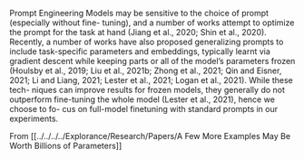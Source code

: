 Prompt Engineering Models may be sensitive to the choice of prompt (especially without fine- tuning), and a number of works attempt to optimize the prompt for the task at hand (Jiang et al., 2020; Shin et al., 2020). Recently, a number of works have also proposed generalizing prompts to include task-specific parameters and embeddings, typically learnt via gradient descent while keeping parts or all of the model’s parameters frozen (Houlsby et al., 2019; Liu et al., 2021b; Zhong et al., 2021; Qin and Eisner, 2021; Li and Liang, 2021; Lester et al., 2021; Logan et al., 2021). While these tech- niques can improve results for frozen models, they generally do not outperform fine-tuning the whole model (Lester et al., 2021), hence we choose to fo- cus on full-model finetuning with standard prompts in our experiments.

From [[../../../../Explorance/Research/Papers/A Few More Examples May Be Worth Billions of Parameters]]
